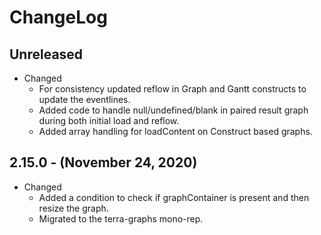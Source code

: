 # ChangeLog

## Unreleased

* Changed
  * For consistency updated reflow in Graph and Gantt constructs to update the eventlines.
  * Added code to handle null/undefined/blank in paired result graph during both initial load and reflow.
  * Added array handling for loadContent on Construct based graphs.

## 2.15.0 - (November 24, 2020)

* Changed
  * Added a condition to check if graphContainer is present and then resize the graph.
  * Migrated to the terra-graphs mono-rep.
